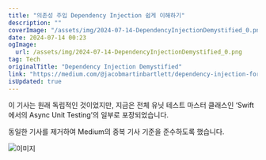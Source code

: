 ```yaml
---
title: "의존성 주입 Dependency Injection 쉽게 이해하기"
description: ""
coverImage: "/assets/img/2024-07-14-DependencyInjectionDemystified_0.png"
date: 2024-07-14 00:23
ogImage: 
  url: /assets/img/2024-07-14-DependencyInjectionDemystified_0.png
tag: Tech
originalTitle: "Dependency Injection Demystified"
link: "https://medium.com/@jacobmartinbartlett/dependency-injection-for-async-tests-17d796cbd315"
isUpdated: true
---
```






이 기사는 원래 독립적인 것이었지만, 지금은 전체 유닛 테스트 마스터 클래스인 ‘Swift에서의 Async Unit Testing’의 일부로 포장되었습니다.

동일한 기사를 제거하여 Medium의 중복 기사 기준을 준수하도록 했습니다.

![이미지](/assets/img/2024-07-14-DependencyInjectionDemystified_0.png)